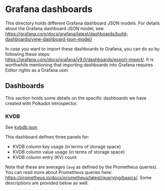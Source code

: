 # Grafana dashboards

This directory holds different Grafana dashboard JSON models. For details about the Grafana dashboard JSON model, see: https://grafana.com/docs/grafana/latest/dashboards/build-dashboards/view-dashboard-json-model/

In case you want to import these dashboards to Grafana, you can do so by following these steps:
https://grafana.com/docs/grafana/v9.0/dashboards/export-import/. It is worthwhile mentioning that importing dashboards into Grafana requires Editor rights as a Grafana user.

## Dashboards

This section holds some details on the specific dashboards we have created with Polkadot introspector.

### KVDB

See [kvbdb.json](./kvdb.json)

This dashboard defines three panels for:

- KVDB column key usage (in terms of storage space)
- KVDB column value usage (in terms of storage space)
- KVDB column entry (KV) count

Note that these are averages (`avg` as defined by the Prometheus queries). You can read more about Prometheus queries here: https://prometheus.io/docs/prometheus/latest/querying/basics/. Some descriptions are provided below as well.
